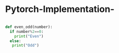 # Pytorch-Implementation-


``` python

def even_odd(number):
  if number%2==0:
    print("Even")
  else:
   print("Odd")
   
  ```
